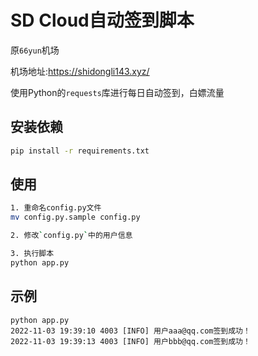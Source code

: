 # SD Cloud自动签到脚本

原`66yun`机场

机场地址:https://shidongli143.xyz/

使用Python的`requests`库进行每日自动签到，白嫖流量

## 安装依赖

```bash
pip install -r requirements.txt
```

## 使用

```bash
1. 重命名config.py文件
mv config.py.sample config.py

2. 修改`config.py`中的用户信息

3. 执行脚本
python app.py
```

## 示例

```
python app.py
2022-11-03 19:39:10 4003 [INFO] 用户aaa@qq.com签到成功！
2022-11-03 19:39:13 4003 [INFO] 用户bbb@qq.com签到成功！
```
